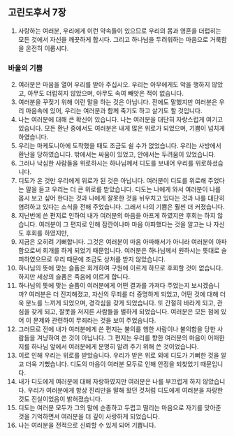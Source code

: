 ## 고린도후서 7장

1. 사랑하는 여러분, 우리에게 이런 약속들이 있으므로 우리의 몸과 영혼을 더럽히는 모든 것에서 자신을 깨끗하게 합시다. 그리고 하나님을 두려워하는 마음으로 거룩함을 온전히 이룹시다.
### 바울의 기쁨
2. 여러분은 마음을 열어 우리를 받아 주십시오. 우리는 아무에게도 악을 행하지 않았고, 아무도 더럽히지 않았으며, 아무도 속여 빼앗은 적이 없습니다.
3. 여러분을 꾸짖기 위해 이런 말을 하는 것은 아닙니다. 전에도 말했지만 여러분은 우리 마음속에 있어, 우리는 여러분과 함께 죽기도 하고 살기도 할 것입니다.
4. 나는 여러분에 대해 큰 확신이 있습니다. 나는 여러분을 대단히 자랑스럽게 여기고 있습니다. 모든 환난 중에서도 여러분은 내게 많은 위로가 되었으며, 기쁨이 넘치게 하였습니다.
5. 우리는 마케도니아에 도착했을 때도 조금도 쉴 수가 없었습니다. 우리는 사방에서 환난을 당하였습니다. 밖에서는 싸움이 있었고, 안에서는 두려움이 있었습니다.
6. 그러나 낙심한 사람들을 위로하시는 하나님께서 디도를 보내어 우리를 위로하셨습니다.
7. 디도가 온 것만 우리에게 위로가 된 것은 아닙니다. 여러분이 디도를 위로해 주었다는 말을 듣고 우리는 더 큰 위로를 받았습니다. 디도는 나에게 와서 여러분이 나를 몹시 보고 싶어 한다는 것과 나에게 잘못한 것을 뉘우치고 있다는 것과 나를 대단히 염려하고 있다는 소식을 전해 주었습니다. 그래서 나의 기쁨은 훨씬 더 커졌습니다.
8. 지난번에 쓴 편지로 인하여 내가 여러분의 마음을 아프게 하였지만 후회는 하지 않습니다. 여러분이 그 편지로 인해 잠깐이나마 마음 아파했다는 것을 알고는 나 자신도 후회를 하였지만,
9. 지금은 오히려 기뻐합니다. 그것은 여러분이 마음 아파해서가 아니라 여러분이 아파함으로써 회개를 하게 되었기 때문입니다. 여러분은 하나님께서 원하시는 뜻대로 슬퍼하였으므로 우리 때문에 조금도 상처를 받지 않았습니다.
10. 하나님의 뜻에 맞는 슬픔은 회개하여 구원에 이르게 하므로 후회할 것이 없습니다. 하지만 세상의 슬픔은 죽음에 이르게 합니다.
11. 하나님의 뜻에 맞는 슬픔이 여러분에게 어떤 결과를 가져다 주었는지 보시겠습니까? 여러분은 더 진지해졌고, 자신의 무죄를 더 증명하게 되었고, 어떤 것에 대해 더욱 분노를 느끼게 되었으며, 경각심을 갖게 되었습니다. 또 간절히 바라게 되고, 관심을 갖게 되고, 잘못을 저지른 사람들을 벌하게 되었습니다. 여러분은 모든 점에 있어 이 문제와 관련하여 무죄라는 것을 보여 주었습니다.
12. 그러므로 전에 내가 여러분에게 쓴 편지는 불의를 행한 사람이나 불의함을 당한 사람들을 겨냥하여 쓴 것이 아닙니다. 그 편지는 우리를 향한 여러분의 마음이 어떠한지를 하나님 앞에서 여러분에게 분명히 알려 주기 위해 쓴 것이었습니다.
13. 이로 인해 우리는 위로를 받았습니다. 우리가 받은 위로 외에 디도가 기뻐한 것을 알고 더욱 기뻤습니다. 디도의 마음이 여러분 모두로 인해 안정을 되찾았기 때문입니다.
14. 내가 디도에게 여러분에 대해 자랑하였지만 여러분은 나를 부끄럽게 하지 않았습니다. 우리가 여러분에게 항상 진리만을 말해 왔던 것처럼 디도에게 여러분을 자랑한 것도 진실이었음이 밝혀졌습니다.
15. 디도는 여러분 모두가 그의 말에 순종하고 두렵고 떨리는 마음으로 자기를 맞아준 것을 기억하면서 여러분을 더 깊이 사랑하게 되었습니다.
16. 나는 여러분을 전적으로 신뢰할 수 있게 되어 기쁩니다.